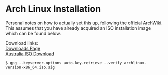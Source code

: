 # Arch Linux Installation 
Personal notes on how to actually set this up, following the official ArchWiki.  
This assumes that you have already acquired an ISO installation image which can be found below.

Download links:  
[Downloads Page](https://archlinux.org/download/)  
[Australia ISO Download](https://mirror.aarnet.edu.au/pub/archlinux/iso/2023.04.01/)


`$ gpg --keyserver-options auto-key-retrieve --verify archlinux-version-x86_64.iso.sig`
